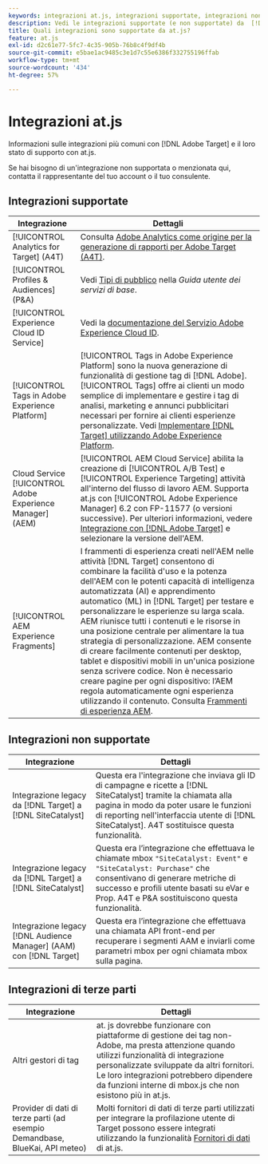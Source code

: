 ```yaml
---
keywords: integrazioni at.js, integrazioni supportate, integrazioni non supportate, integrazioni di terze parti
description: Vedi le integrazioni supportate (e non supportate) da  [!DNL Adobe Target] at.js, incluso [!UICONTROL Analytics for Target] (A4T), [!UICONTROL Experience Cloud ID Service] e altro ancora.
title: Quali integrazioni sono supportate da at.js?
feature: at.js
exl-id: d2c61e77-5fc7-4c35-905b-76b8c4f9df4b
source-git-commit: e5bae1ac9485c3e1d7c55e6386f332755196ffab
workflow-type: tm+mt
source-wordcount: '434'
ht-degree: 57%

---
```


# Integrazioni at.js

Informazioni sulle integrazioni più comuni con [!DNL Adobe Target] e il loro stato di supporto con at.js.

Se hai bisogno di un&#39;integrazione non supportata o menzionata qui, contatta il rappresentante del tuo account o il tuo consulente.

## Integrazioni supportate

| Integrazione | Dettagli |
|--- |--- |
| [!UICONTROL Analytics for Target] (A4T) | Consulta [Adobe Analytics come origine per la generazione di rapporti per Adobe Target (A4T)](https://experienceleague.adobe.com/docs/target/using/integrate/a4t/a4t.html). |
| [!UICONTROL Profiles & Audiences] (P&amp;A) | Vedi [Tipi di pubblico](https://experienceleague.adobe.com/docs/core-services/interface/audiences/audience-library.html?lang=it) nella *Guida utente dei servizi di base*. |
| [!UICONTROL Experience Cloud ID Service] | Vedi la [documentazione del Servizio Adobe Experience Cloud ID](https://experienceleague.adobe.com/docs/id-service/using/home.html). |
| [!UICONTROL Tags in Adobe Experience Platform] | [!UICONTROL Tags in Adobe Experience Platform] sono la nuova generazione di funzionalità di gestione tag di [!DNL Adobe]. [!UICONTROL Tags] offre ai clienti un modo semplice di implementare e gestire i tag di analisi, marketing e annunci pubblicitari necessari per fornire ai clienti esperienze personalizzate. Vedi [Implementare [!DNL Target] utilizzando Adobe Experience Platform](../how-to-deployatjs/implement-target-using-adobe-launch.md). |
| Cloud Service [!UICONTROL Adobe Experience Manager] (AEM) | [!UICONTROL AEM Cloud Service] abilita la creazione di [!UICONTROL A/B Test] e [!UICONTROL Experience Targeting] attività all&#39;interno del flusso di lavoro AEM. Supporta at.js con [!UICONTROL Adobe Experience Manager] 6.2 con FP-11577 (o versioni successive). Per ulteriori informazioni, vedere [Integrazione con [!DNL Adobe Target]](https://experienceleague.adobe.com/docs/experience-manager-release-information/aem-release-updates/previous-updates/aem-previous-versions.html?lang=it) e selezionare la versione dell&#39;AEM. |
| [!UICONTROL AEM Experience Fragments] | I frammenti di esperienza creati nell&#39;AEM nelle attività [!DNL Target] consentono di combinare la facilità d&#39;uso e la potenza dell&#39;AEM con le potenti capacità di intelligenza automatizzata (AI) e apprendimento automatico (ML) in [!DNL Target] per testare e personalizzare le esperienze su larga scala.  AEM riunisce tutti i contenuti e le risorse in una posizione centrale per alimentare la tua strategia di personalizzazione. AEM consente di creare facilmente contenuti per desktop, tablet e dispositivi mobili in un&#39;unica posizione senza scrivere codice. Non è necessario creare pagine per ogni dispositivo: l’AEM regola automaticamente ogni esperienza utilizzando il contenuto.  Consulta [Frammenti di esperienza AEM](https://experienceleague.adobe.com/docs/target/using/experiences/offers/aem-experience-fragments.html). |

## Integrazioni non supportate

| Integrazione | Dettagli |
|--- |--- |
| Integrazione legacy da [!DNL Target] a [!DNL SiteCatalyst] | Questa era l&#39;integrazione che inviava gli ID di campagne e ricette a [!DNL SiteCatalyst] tramite la chiamata alla pagina in modo da poter usare le funzioni di reporting nell&#39;interfaccia utente di [!DNL SiteCatalyst]. A4T sostituisce questa funzionalità. |
| Integrazione legacy da [!DNL Target] a [!DNL SiteCatalyst] | Questa era l’integrazione che effettuava le chiamate mbox `"SiteCatalyst: Event"` e `"SiteCatalyst: Purchase"` che consentivano di generare metriche di successo e profili utente basati su eVar e Prop. A4T e P&amp;A sostituiscono questa funzionalità. |
| Integrazione legacy [!DNL Audience Manager] (AAM) con [!DNL Target] | Questa era l’integrazione che effettuava una chiamata API front-end per recuperare i segmenti AAM e inviarli come parametri mbox per ogni chiamata mbox sulla pagina. |

## Integrazioni di terze parti

| Integrazione | Dettagli |
|--- |--- |
| Altri gestori di tag | at. js dovrebbe funzionare con piattaforme di gestione dei tag non-Adobe, ma presta attenzione quando utilizzi funzionalità di integrazione personalizzate sviluppate da altri fornitori. Le loro integrazioni potrebbero dipendere da funzioni interne di mbox.js che non esistono più in at.js. |
| Provider di dati di terze parti (ad esempio Demandbase, BlueKai, API meteo) | Molti fornitori di dati di terze parti utilizzati per integrare la profilazione utente di Target possono essere integrati utilizzando la funzionalità [Fornitori di dati](../atjs-functions/targetglobalsettings.md#data-providers) di at.js. |
